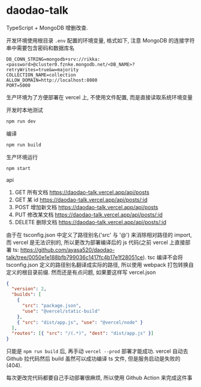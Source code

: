 # daodao-talk

TypeScript + MongoDB 增删改查.

开发环境使用根目录 `.env` 配置的环境变量, 格式如下, 注意 MongoDB 的连接字符串中需要包含密码和数据库名

```
DB_CONN_STRING=mongodb+srv://rikka:<password>@cluster0.fznke.mongodb.net/<DB_NAME>?retryWrites=true&w=majority
COLLECTION_NAME=collection
ALLOW_DOMAIN=http://localhost:8080
PORT=5000
```

生产环境为了方便部署在 vercel 上, 不使用文件配置, 而是直接读取系统环境变量

开发时本地测试
```bash
npm run dev 
```

编译

```bash
npm run build
```

生产环境运行
```bash
npm start
```



api

1. GET 所有文档
https://daodao-talk.vercel.app/api/posts 
2. GET 某 id
https://daodao-talk.vercel.app/api/posts/:id
3. POST 增加新文档
https://daodao-talk.vercel.app/api/posts
4. PUT 修改某文档
https://daodao-talk.vercel.app/api/posts/:id
5. DELETE 删除文档
https://daodao-talk.vercel.app/api/posts/:id



由于在 tsconfig.json 中定义了路径别名('src' 与 '@') 来消除相对路径的 import, 而 vercel 是无法识别的, 所以更改为部署编译后的 js 代码(之前 vercel 上直接部署 ts: https://github.com/ayasa520/daodao-talk/tree/0050e1e188bfb799036c1417fc4b17e1f28051ce). tsc 编译不会将 tsconfig.json 定义的路径别名翻译成实际的路径, 所以使用 webpack 打包转换自定义的根目录前缀. 然而还是有点问题, 如果要这样写 vercel.json

```json
{
  "version": 2,
  "builds": [
    {
      "src": "package.json",
      "use": "@vercel/static-build"
    },
    { "src": "dist/app.js", "use": "@vercel/node" }
  ],
  "routes": [{ "src": "/(.*)", "dest": "dist/app.js" }]
}

```

只能是 `npm run build` 后, 再手动 `vercel --prod` 部署才能成功. vercel 自动去 Github 拉代码然后 build 虽然可以成功编译 ts 文件, 但是服务启动是失败的(404).

每次更改完代码都要自己手动部署很麻烦, 所以使用 Github Action 来完成这件事
